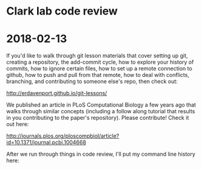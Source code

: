 # Clark lab code review
# 2018-02-13

If you'd like to walk through git lesson materials that cover setting up git, creating
a repository, the add-commit cycle, how to explore your history of commits, how to ignore
certain files, how to set up a remote connection to github, how to push and pull from that
remote, how to deal with conflicts, branching, and contributing to someone else's repo, 
then check out:

http://erdavenport.github.io/git-lessons/

We published an article in PLoS Computational Biology a few years ago that walks through
similar concepts (including a follow along tutorial that results in you contributing to
the paper's repository). Please contribute! Check it out here:

http://journals.plos.org/ploscompbiol/article?id=10.1371/journal.pcbi.1004668

After we run through things in code review, I'll put my command line history here: